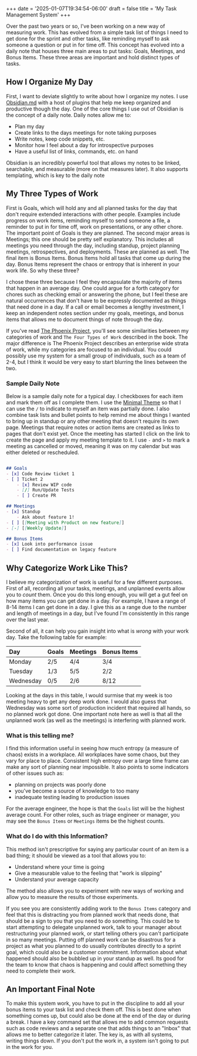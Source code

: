 +++
date = '2025-01-07T19:34:54-06:00'
draft = false
title = 'My Task Management System'
+++

Over the past two years or so, I've been working on a new way of measuring work. This has evolved from a simple task list of things I need to get done for the sprint and other tasks, like reminding myself to ask someone a question or put in for time off. This concept has evolved into a daily note that houses three main areas to put tasks: Goals, Meetings, and Bonus Items. These three areas are important and hold distinct types of tasks. 

## How I Organize My Day

First, I want to deviate slightly to write about how I organize my notes. I use [Obsidian.md](https://obsidian.md/) with a host of plugins that help me keep organized and productive though the day. One of the core things I use out of Obsidian is the concept of a daily note. Daily notes allow me to:

- Plan my day
- Create links to the days meetings for note taking purposes
- Write notes, keep code snippets, etc. 
- Monitor how I feel about a day for introspective purposes
- Have a useful list of links, commands, etc. on hand

Obsidian is an incredibly powerful tool that allows my notes to be linked, searchable, and measurable (more on that measures later). It also supports templating, which is key to the daily note
## My Three Types of Work

First is Goals, which will hold any and all planned tasks for the day that don't require extended interactions with other people. Examples include progress on work items, reminding myself to send someone a file, a reminder to put in for time off, work on presentations, or any other chore. The important point of Goals is they are planned. The second major areas is Meetings; this one should be pretty self explanatory. This includes all meetings you need through the day, including standup, project planning meetings, retrospectives, and deployments. These are planned as well. The final item is Bonus Items. Bonus Items hold all tasks that come up during the day. Bonus Items represent the chaos or entropy that is inherent in your work life. So why these three? 

I chose these three because I feel they encapsulate the majority of items that happen in an average day. One could argue for a forth category for chores such as checking email or answering the phone, but I feel these are natural occurrences that don't have to be expressly documented as things that need done in a day. If a call or email becomes a lengthy investment, I keep an independent notes section under my goals, meetings, and bonus items that allows me to document things of note through the day. 

If you've read [The Phoenix Project](https://www.oreilly.com/library/view/the-phoenix-project/9781457191350/), you'll see some similarities between my categories of work and `The Four Types of Work` described in the book. The major difference is The Phoenix Project describes an enterprise wide strata of work, while my categories are focused to an individual. You could possibly use my system for a small group of individuals, such as a team of 2-4, but I think it would be very easy to start blurring the lines between the two. 

### Sample Daily Note

Below is a sample daily note for a typical day. I checkboxes for each item and mark them off as I complete them. I use the [Minimal Theme](https://minimal.guide/home) so that I can use the `/` to indicate to myself an item was partially done. I also combine task lists and bullet points to help remind me about things I wanted to bring up in standup or any other meeting that doesn't require its own page. Meetings that require notes or action items are created as links to pages that don't exist yet. Once the meeting has started I click on the link to create the page and apply my meeting template to it.  I use `-` and `>` to mark a meeting as cancelled or moved, meaning it was on my calendar but was either deleted or rescheduled.

```markdown

## Goals
- [x] Code Review ticket 1
- [ ] Ticket 2
	- [x] Review WIP code
	- [/] Run/Update Tests
	- [ ] Create PR

## Meetings
- [x] Standup
	- Ask about feature 1!
- [ ] [[Meeting with Product on new feature]]
- [-] [[Weekly Update]]

## Bonus Items
- [x] Look into performance issue
- [ ] Find documentation on legacy feature
```

## Why Categorize Work Like This?

I believe my categorization of work is useful for a few different purposes. First of all, recording all your tasks, meetings, and unplanned events allow you to *count* them. Once you do this long enough, you will get a gut feel on how many items you can get done in a day. For example, I have a range of 8-14 items I can get done in a day. I give this as a range due to the number and length of meetings in a day, but I've found I'm consistently in this range over the last year. 

Second of all, it can help you gain insight into what is *wrong* with your work day. Take the following table for example:

| Day       | Goals | Meetings | Bonus Items |
| :-------- | :---- | :------- | :---------- |
| Monday    | 2/5   | 4/4      | 3/4         |
| Tuesday   | 1/3   | 5/5      | 2/2         |
| Wednesday | 0/5   | 2/6      | 8/12        |

Looking at the days in this table, I would surmise that my week is too meeting heavy to get any deep work done. I would also guess that Wednesday was some sort of production incident that required all hands, so no planned work got done. One important note here as well is that all the unplanned work (as well as the meetings) is interfering with planned work. 

### What is this telling me?

I find this information useful in seeing how much entropy (a measure of chaos) exists in a workplace. All workplaces have some chaos, but they vary for place to place. Consistent high entropy over a large time frame can make any sort of planning near impossible. It also points to some indicators of other issues such as:

- planning on projects was poorly done
- you've become a source of knowledge to too many
- inadequate testing leading to production issues

For the average engineer, the hope is that the `Goals` list will be the highest average count. For other roles, such as triage engineer or manager, you may see the `Bonus Items` or `Meetings` items be the highest counts.
### What do I do with this Information?

 This method isn't prescriptive for saying any particular count of an item is a bad thing; it should be viewed as a tool that allows you to:

- Understand where your time is going
- Give a measurable value to the feeling that "work is slipping"
- Understand your average capacity

The method also allows you to experiment with new ways of working and allow you to measure the results of those experiments. 

If you see you are consistently adding work to the `Bonus Items` category and feel that this is distracting you from planned work that needs done, that should be a sign to you that you need to do something. This could be to start attempting to delegate unplanned work, talk to your manager about restructuring your planned work, or start telling others you can't participate in so many meetings. Putting off planned work can be disastrous for a project as what you planned to do usually contributes directly to a sprint goal, which could also be a customer commitment. Information about what happened should also be bubbled up in your standup as well. Its good for the team to know that chaos is happening and could affect something they need to complete their work. 

## An Important Final Note

To make this system work, you have to put in the discipline to add all your bonus items to your task list and check them off. This is best done when something comes up, but could also be done at the end of the day or during a break. I have a key command set that allows me to add common requests such as code reviews and a separate one that adds things to an "Inbox" that allows me to better categorize it later. The key is, as with all systems, writing things down. If you don't put the work in, a system isn't going to put in the work for you. 